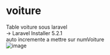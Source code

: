 # voiture
 Table voiture sous laravel </br>
 -> Laravel Installer 5.2.1 </br>
 auto incremente a mettre sur numVoiture </br>
![image](https://github.com/user-attachments/assets/3614a260-c4cf-451a-ab84-217c0c6cfffb)
